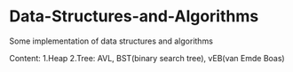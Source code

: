 # Data-Structures-and-Algorithms
Some implementation of data structures and algorithms

Content:
    1.Heap
    2.Tree:
        AVL, 
        BST(binary search tree), 
        vEB(van Emde Boas)

